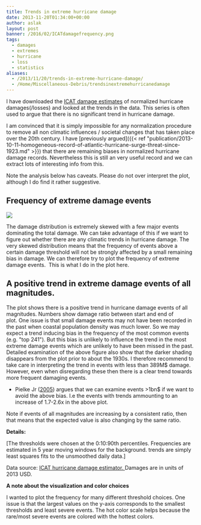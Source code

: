 ```yaml
---
title: Trends in extreme hurricane damage
date: 2013-11-20T01:34:00+00:00
author: aslak
layout: post
banner: /2016/02/ICATdamagefrequency.png
tags:
  - damages
  - extremes
  - hurricane
  - loss
  - statistics
aliases:
  - /2013/11/20/trends-in-extreme-hurricane-damage/
  - /Home/Miscellaneous-Debris/trendsinextremehurricanedamage
---
```

I have downloaded the [ICAT damage estimates](http://www.icatdamageestimator.com/) of normalized hurricane damages(/losses) and looked at the trends in the data. This series is often used to argue that there is no significant trend in hurricane damage.
  
I am convinced that it is simply impossible for any normalization procedure to remove all non climatic influences / societal changes that has taken place over the 20th century. I have [previously argued]({{< ref "publication/2013-10-11-homogeneous-record-of-atlantic-hurricane-surge-threat-since-1923.md" >}}) that there are remaining biases in normalized hurricane damage records. Nevertheless this is still an very useful record and we can extract lots of interesting info from this.
  
Note the analysis below has caveats. Please do not over interpret the plot, although I do find it rather suggestive.

## Frequency of extreme damage events

![](/2016/02/ICATdamagefrequency.png)
  
The damage distribution is extremely skewed with a few major events dominating the total damage. We can take advantage of this if we want to figure out whether there are any climatic trends in hurricane damage. The very skewed distribution means that the frequency of events above a certain damage threshold will not be strongly affected by a small remaining bias in damage. We can therefore try to plot the frequency of extreme damage events.  This is what I do in the plot here.

## A positive trend in extreme damage events of all magnitudes.

The plot shows there is a positive trend in hurricane damage events of all magnitudes. Numbers show damage ratio between start and end of plot. One issue is that small damage events may not have been recorded in the past when coastal population density was much lower. So we may expect a trend inducing bias in the frequency of the most common events (e.g. "top 241"). But this bias is unlikely to influence the trend in the most extreme damage events which are unlikely to have been missed in the past. Detailed examination of the above figure also show that the darker shading disappears from the plot prior to about the 1930s. I therefore recommend to take care in interpreting the trend in events with less than 389M$ damage. However, even when disregarding these then there is a clear trend towards more frequent damaging events.
  
- Pielke Jr ([2005](http://www.nature.com/nature/journal/v438/n7071/abs/nature04426.html)) argues that we can examine events >1bn$ if we want to avoid the above bias. I.e the events with trends ammounting to an increase of 1.7-2.6x in the above plot.
  
Note if events of all magnitudes are increasing by a consistent ratio, then that means that the expected value is also changing by the same ratio.
  
**Details:**
  
[The thresholds were chosen at the 0:10:90th percentiles. Frequencies are estimated in 5 year moving windows for the background. trends are simply least squares fits to the unsmoothed daily data.]
  
Data source: [ICAT hurricane damage estimator. ](http://www.icatdamageestimator.com/)Damages are in units of 2013 USD.
  
**A note about the visualization and color choices**
  
I wanted to plot the frequency for many different threshold choices. One issue is that the largest values on the y-axis corresponds to the smallest thresholds and least severe events. The hot color scale helps because the rare/most severe events are colored with the hottest colors.
